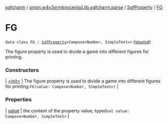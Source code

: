 [sgfcharm](../../../index.md) / [onion.w4v3xrmknycexlsd.lib.sgfcharm.parse](../../index.md) / [SgfProperty](../index.md) / [FG](./index.md)

# FG

`data class FG : `[`SgfProperty`](../index.md)`<Compose<Number, SimpleText>>` [(source)](https://github.com/w4v3/sgfcharm/tree/master/sgfcharm/src/main/java/onion/w4v3xrmknycexlsd/lib/sgfcharm/parse/SgfTree.kt#L259)

The figure property is used to divide a game into different figures for printing.

### Constructors

| [&lt;init&gt;](-init-.md) | The figure property is used to divide a game into different figures for printing.`FG(value: Compose<Number, SimpleText>)` |

### Properties

| [value](value.md) | the content of the property value, typed`val value: Compose<Number, SimpleText>` |

